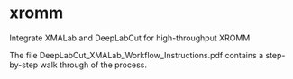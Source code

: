 # xromm
Integrate XMALab and DeepLabCut for high-throughput XROMM

The file DeepLabCut_XMALab_Workflow_Instructions.pdf contains a step-by-step walk through of the process. 
